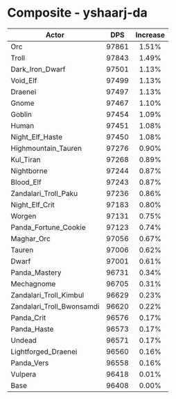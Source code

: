 # Composite - yshaarj-da
| Actor | DPS | Increase |
|---|:---:|:---:|
|Orc|97861|1.51%|
|Troll|97843|1.49%|
|Dark_Iron_Dwarf|97501|1.13%|
|Void_Elf|97499|1.13%|
|Draenei|97497|1.13%|
|Gnome|97467|1.10%|
|Goblin|97454|1.09%|
|Human|97451|1.08%|
|Night_Elf_Haste|97450|1.08%|
|Highmountain_Tauren|97276|0.90%|
|Kul_Tiran|97268|0.89%|
|Nightborne|97244|0.87%|
|Blood_Elf|97243|0.87%|
|Zandalari_Troll_Paku|97236|0.86%|
|Night_Elf_Crit|97183|0.80%|
|Worgen|97131|0.75%|
|Panda_Fortune_Cookie|97123|0.74%|
|Maghar_Orc|97056|0.67%|
|Tauren|97006|0.62%|
|Dwarf|97001|0.61%|
|Panda_Mastery|96731|0.34%|
|Mechagnome|96705|0.31%|
|Zandalari_Troll_Kimbul|96629|0.23%|
|Zandalari_Troll_Bwonsamdi|96620|0.22%|
|Panda_Crit|96576|0.17%|
|Panda_Haste|96573|0.17%|
|Undead|96571|0.17%|
|Lightforged_Draenei|96560|0.16%|
|Panda_Vers|96558|0.16%|
|Vulpera|96418|0.01%|
|Base|96408|0.00%|
